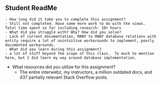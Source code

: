 ## Student ReadMe
	- How long did it take you to complete this assignment?
    - Still not completed. Have some more work to do with the views.  Total time spent so far including research: 10+ hours
	- What did you struggle with? Why? How did you solve?
    - Lack of current documentation, MANY to MANY database relations with entity require a lot of unintuitive workarounds to implement, poorly documented workarounds.
	- What did you learn during this assignment?
    - a lot of stuff beyond the scope of this class.  To much to mention here, but I did learn my way around database implementation.
  - What resources did you utilize for this assignment?
    - The entire interwebz, my instructors, a million outdated docs, and 437 partially relevant Stack Overflow posts.
